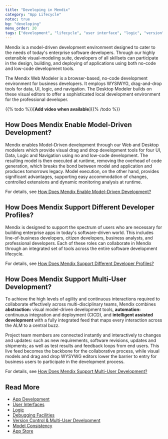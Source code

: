 ```yaml
---
title: "Developing in Mendix"
category: "App Lifecycle"
notoc: true
bg: "developing"
menu_order: 20
tags: ["development", "lifecycle", "user interface", "logic", "version", "app store"]
---
```


Mendix is a model-driven development environment designed to cater to the needs of today's enterprise software developers. Through our highly extensible visual-modeling suite, developers of all skillsets can participate in the design, building, and deploying of applications using both no-code and low-code development tools.

The Mendix Web Modeler is a browser-based, no-code development environment for business developers. It employs WYSIWYG, drag-and-drop tools for data, UI, logic, and navigation. The Desktop Modeler builds on these visual editors to offer a sophisticated local development environment for the professional developer.

{{% todo %}}[**Add video when available**]{{% /todo %}}

## How Does Mendix Enable Model-Driven Development?

Mendix enables Model-Driven development through our Web and Desktop modelers which provide visual drag and drop development tools for four UI, Data, Logic and Navigation using no and low-code development. The resulting model is then executed at runtime, removing the overhead of code generation, which breaks the bond between model and application and produces tomorrows legacy. Model execution, on the other hand, provides significant advantages, supporting easy accommodation of changes, controlled extensions and dynamic monitoring analysis at runtime.  

For details, see [How Does Mendix Enable Model-Driven Development?](app-development#enable)

## How Does Mendix Support Different Developer Profiles?

Mendix is designed to support the spectrum of users who are necessary for building enterprise apps in today's software-driven world. This includes line-of-business developers, citizen developers, business analysts, and professional developers.  Each of these roles can collaborate in Mendix through an integrated set of tools across the entire software development lifecycle.

For details, see [How Does Mendix Support Different Developer Profiles?](app-development#developer-profiles)

## How Does Mendix Support Multi-User Development?

To achieve the high levels of agility and continuous interactions required to collaborate effectively across multi-disciplinary teams, Mendix combines **abstraction:** visual model-driven development tools, **automation:** continuous integration and deployment (CICD), and **intelligent assisted development** with a fully integrated feed that maps every interaction across the ALM to a central buzz. 

Project team members are connected instantly and interactively to changes and updates: such as new requirements, software revisions, updates and shipments; as well as test results and feedback loops from end users. This live feed becomes the backbone for the collaborative process, while visual models and drag and drop WYSYWG editors lower the barrier to entry for business users to participate in the development process.

For details, see [How Does Mendix Support Multi-User Development?](version-control#multi-user)

## Read More

* [App Development](app-development)
* [User Interfaces](user-interfaces)
* [Logic](developing-app-logic)
* [Debugging Facilities](debugging)
* [Version Control & Multi-User Development](version-control)
* [Model Consistency](model-consistency)
* [App Store](app-store)

